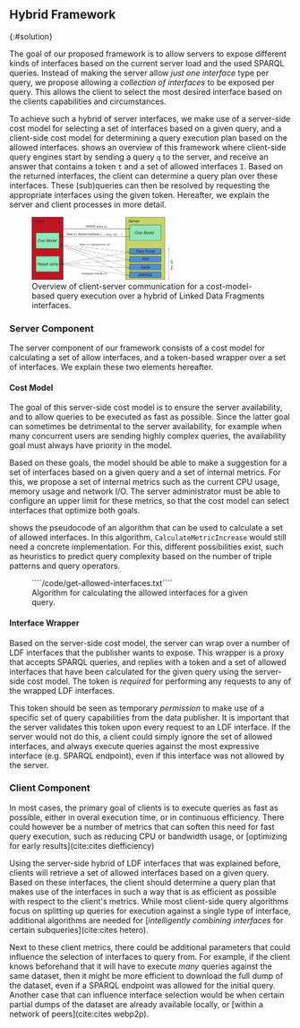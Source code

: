 ## Hybrid Framework
{:#solution}

The goal of our proposed framework
is to allow servers to expose different kinds of interfaces
based on the current server load and the used SPARQL queries.
Instead of making the server allow *just one interface* type per query,
we propose allowing a *collection of interfaces* to be exposed per query.
This allows the client to select the most desired interface
based on the clients capabilities and circumstances.

To achieve such a hybrid of server interfaces,
we make use of a server-side cost model for selecting a set of interfaces based on a given query,
and a client-side cost model for determining a query execution plan based on the allowed interfaces.
[](#figure-solution) shows an overview of this framework
where client-side query engines start by sending a query `q` to the server,
and receive an answer that contains a token `t` and a set of allowed interfaces `I`.
Based on the returned interfaces,
the client can determine a query plan over these interfaces.
These (sub)queries can then be resolved by requesting the appropriate interfaces using the given token.
Hereafter, we explain the server and client processes in more detail.

<figure id="figure-solution">
<img src="img/hybrid-querying.svg" alt="[Hybrid Linked Data Fragments]" style="height: 8em">
<figcaption markdown="block">
Overview of client-server communication for a cost-model-based query execution over a hybrid of Linked Data Fragments interfaces.
</figcaption>
</figure>

### Server Component

The server component of our framework consists of
a cost model for calculating a set of allow interfaces,
and a token-based wrapper over a set of interfaces.
We explain these two elements hereafter.

#### Cost Model

The goal of this server-side cost model is to ensure the server availability,
and to allow queries to be executed as fast as possible.
Since the latter goal can sometimes be detrimental to the server availability,
for example when many concurrent users are sending highly complex queries,
the availability goal must always have priority in the model.

Based on these goals, the model should be able to make a suggestion for a set of interfaces
based on a given query and a set of internal metrics.
For this, we propose a set of internal metrics such as the current CPU usage, memory usage and network I/O.
The server administrator must be able to configure an upper limit for these metrics,
so that the cost model can select interfaces that optimize both goals.

[](#algorithm-get-allowed-interfaces) shows the pseudocode of an algorithm
that can be used to calculate a set of allowed interfaces.
In this algorithm, `CalculateMetricIncrease` would still need a concrete implementation.
For this, different possibilities exist,
such as heuristics to predict query complexity based on the number of triple patterns and query operators.
<!--For each incoming query `q`,
the algorithm iterates over all available interfaces, and all metrics.
For each metric, the expected metric value increase is calculated
for the given query using `CalculateMetricIncrease(q, metric)`.
If when adding this value to the current metric's value does not exceed the maximum allowed metric value,
then the loop continues.
If all metrics pass for a given interface,
then an interface is considered an *allowed interface*.-->

<figure id="algorithm-get-allowed-interfaces" class="listing">
````/code/get-allowed-interfaces.txt````
<figcaption markdown="block">
Algorithm for calculating the allowed interfaces for a given query.
</figcaption>
</figure>

<!--Based on our algorithm, the `CalculateMetricIncrease` still needs a concrete implementation.
For this, different possibilities exist.
For instance, heuristics for query complexity can be used to estimate metric value increases,
such as query string length, the depth of the basic graph patterns or the used query operators.
Furthermore, other implementations may be based on query log analysis,
where models could be based on machine learning techniques.-->

#### Interface Wrapper

Based on the server-side cost model,
the server can wrap over a number of LDF interfaces
that the publisher wants to expose.
This wrapper is a proxy that accepts SPARQL queries,
and replies with a token and a set of allowed interfaces
that have been calculated for the given query using the server-side cost model.
The token is *required* for performing any requests to any of the wrapped LDF interfaces.

This token should be seen as temporary *permission*
to make use of a specific set of query capabilities from the data publisher.
It is important that the server validates this token upon every request to an LDF interface.
If the server would not do this,
a client could simply ignore the set of allowed interfaces,
and always execute queries against the most expressive interface (e.g. SPARQL endpoint),
even if this interface was not allowed by the server.

<!--Optionally, the server could keep track of token usages
to check whether or not the client does indeed use it
to execute the query it got permission for, and nothing more.
Since keeping track of this token usage could require significant server effort,
simpler heuristics could be used,
such as limiting the temporal validity of a token to the estimated execution time.-->

<!--An optional enhancement of the server could be to directly
reply with a SPARQL query response
if the only allowed server was a SPARQL endpoint,
because the client will be likely to make such a subsequent request.-->

### Client Component

In most cases, the primary goal of clients is to execute queries as fast as possible,
either in overal execution time,
or in continuous efficiency.
There could however be a number of metrics that can soften this need for fast query execution,
such as reducing CPU or bandwidth usage, or [optimizing for early results](cite:cites diefficiency)

Using the server-side hybrid of LDF interfaces that was explained before,
clients will retrieve a set of allowed interfaces based on a given query.
Based on these interfaces, the client should determine a query plan that makes use of the interfaces
in such a way that is as efficient as possible with respect to the client's metrics.
While most client-side query algorithms focus on splitting up queries for execution against a single type of interface,
additional algorithms are needed for [*intelligently combining interfaces* for certain subqueries](cite:cites hetero).

Next to these client metrics, there could be additional parameters that could influence
the selection of interfaces to query from.
For example, if the client knows beforehand that it will have to execute *many* queries against the same dataset,
then it might be more efficient to download the full dump of the dataset,
even if a SPARQL endpoint was allowed for the initial query.
Another case that can influence interface selection
would be when certain partial dumps of the dataset are already available locally,
or [within a network of peers](cite:cites webp2p).
